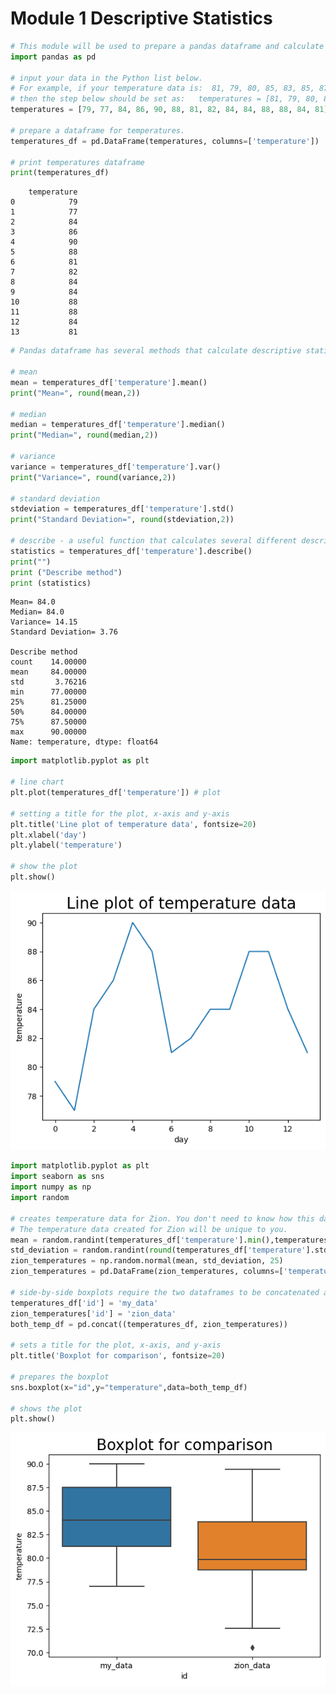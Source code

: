 # Module 1 Descriptive Statistics

```python
# This module will be used to prepare a pandas dataframe and calculate descriptive statistics
import pandas as pd

# input your data in the Python list below. 
# For example, if your temperature data is:  81, 79, 80, 85, 83, 85, 87, 84, 84, 88, 85, 87
# then the step below should be set as:   temperatures = [81, 79, 80, 85, 83, 85, 87, 84, 84, 88, 85, 87]
temperatures = [79, 77, 84, 86, 90, 88, 81, 82, 84, 84, 88, 88, 84, 81]

# prepare a dataframe for temperatures.
temperatures_df = pd.DataFrame(temperatures, columns=['temperature'])

# print temperatures dataframe
print(temperatures_df)
```

        temperature
    0            79
    1            77
    2            84
    3            86
    4            90
    5            88
    6            81
    7            82
    8            84
    9            84
    10           88
    11           88
    12           84
    13           81



```python
# Pandas dataframe has several methods that calculate descriptive statistics. 

# mean
mean = temperatures_df['temperature'].mean()
print("Mean=", round(mean,2))

# median
median = temperatures_df['temperature'].median()
print("Median=", round(median,2))

# variance
variance = temperatures_df['temperature'].var()
print("Variance=", round(variance,2))

# standard deviation
stdeviation = temperatures_df['temperature'].std()
print("Standard Deviation=", round(stdeviation,2))

# describe - a useful function that calculates several different descriptive statistics
statistics = temperatures_df['temperature'].describe()
print("")
print ("Describe method")
print (statistics)
```

    Mean= 84.0
    Median= 84.0
    Variance= 14.15
    Standard Deviation= 3.76
    
    Describe method
    count    14.00000
    mean     84.00000
    std       3.76216
    min      77.00000
    25%      81.25000
    50%      84.00000
    75%      87.50000
    max      90.00000
    Name: temperature, dtype: float64



```python
import matplotlib.pyplot as plt

# line chart
plt.plot(temperatures_df['temperature']) # plot

# setting a title for the plot, x-axis and y-axis
plt.title('Line plot of temperature data', fontsize=20) 
plt.xlabel('day')
plt.ylabel('temperature')

# show the plot
plt.show()
```


    
![png](output_2_0.png)
    



```python
import matplotlib.pyplot as plt
import seaborn as sns
import numpy as np
import random

# creates temperature data for Zion. You don't need to know how this data is created. 
# The temperature data created for Zion will be unique to you. 
mean = random.randint(temperatures_df['temperature'].min(),temperatures_df['temperature'].max())
std_deviation = random.randint(round(temperatures_df['temperature'].std(),0),round(2*temperatures_df['temperature'].std(),0))
zion_temperatures = np.random.normal(mean, std_deviation, 25)
zion_temperatures = pd.DataFrame(zion_temperatures, columns=['temperature'])

# side-by-side boxplots require the two dataframes to be concatenated and require a variable identifying the data
temperatures_df['id'] = 'my_data'
zion_temperatures['id'] = 'zion_data'
both_temp_df = pd.concat((temperatures_df, zion_temperatures))

# sets a title for the plot, x-axis, and y-axis
plt.title('Boxplot for comparison', fontsize=20) 

# prepares the boxplot
sns.boxplot(x="id",y="temperature",data=both_temp_df)

# shows the plot
plt.show()
```


    
![png](output_3_0.png)
    



```python

```
